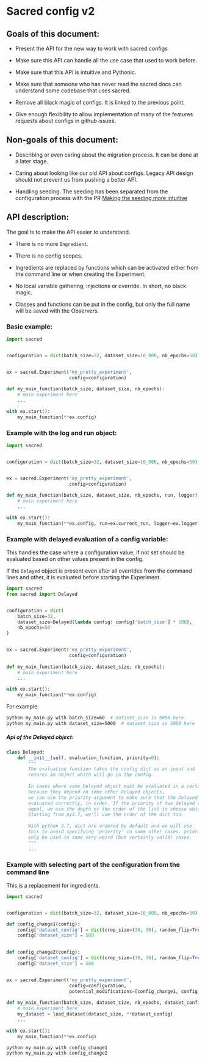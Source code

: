 # Sacred config v2

## Goals of this document:

* Present the API for the new way to work with sacred configs

* Make sure this API can handle all the use case that used to work before.

* Make sure that this API is intuitive and Pythonic.

* Make sure that someone who has never read the sacred docs can understand some codebase that uses sacred.

* Remove all black magic of configs. It is linked to the previous point.

* Give enough flexibility to allow implementation of many of the features requests about configs in github issues.

## Non-goals of this document:

* Describing or even caring about the migration process. It can be done at a later stage.

* Caring about looking like our old API about configs. Legacy API design should not prevent us from pushing a better API.

* Handling seeding. The seeding has been separated from the configuration process with the PR [Making the seeding more intuitive](https://github.com/IDSIA/sacred/pull/615)


## API description:

The goal is to make the API easier to understand.

* There is no more `Ingredient`. 

* There is no config scopes.

* Ingredients are replaced by functions which can be activated either from the command line or when creating the Experiment.

* No local variable gathering, injections or override. In short, no black magic.

* Classes and functions can be put in the config, but only the full name will be saved with the Observers.


### Basic example:


```python
import sacred


configuration = dict(batch_size=32, dataset_size=10_000, nb_epochs=50)


ex = sacred.Experiment('my_pretty_experiment',
                       config=configuration)
                       
def my_main_function(batch_size, dataset_size, nb_epochs):
    # main experiment here
    ...

with ex.start():
    my_main_function(**ex.config)
```


### Example with the log and run object:

```python
import sacred


configuration = dict(batch_size=32, dataset_size=10_000, nb_epochs=50)


ex = sacred.Experiment('my_pretty_experiment',
                       config=configuration)
                       
def my_main_function(batch_size, dataset_size, nb_epochs, run, logger):
    # main experiment here
    ...

with ex.start():
    my_main_function(**ex.config, run=ex.current_run, logger=ex.logger)
```


### Example with delayed evaluation of a config variable:


This handles the case where a configuration value, if not set should be evaluated based on other values present in the config.

If the `Delayed` object is present even after all overrides from the command lines and other, it is evaluated before starting the Experiment.

```python
import sacred
from sacred import Delayed


configuration = dict(
    batch_size=32, 
    dataset_size=Delayed(lambda config: config['batch_size'] * 100), 
    nb_epochs=50
)


ex = sacred.Experiment('my_pretty_experiment',
                       config=configuration)
                       
def my_main_function(batch_size, dataset_size, nb_epochs):
    # main experiment here
    ...

with ex.start():
    my_main_function(**ex.config)
```

For example:

```bash
python my_main.py with batch_size=60  # dataset_size is 6000 here
python my_main.py with dataset_size=5000  # dataset_size is 5000 here
```


##### Api of the Delayed object:

```python
class Delayed:
    def __init__(self, evaluation_function, priority=0):
        """
        The evaluation function takes the config dict as an input and 
        returns an object which will go in the config.
        
        In cases where some Delayed object must be evaluated in a certain order, 
        because they depend on some other Delayed objects,
        we can use the priority argument to make sure that the Delayed objects are
        evaluated correctly, in order. If the priority of two delayed objects are 
        equal, we use the depth or the order of the list to choose which goes first.
        Starting from py3.7, we'll use the order of the dict too.
        
        With python 3.7, dict are ordered by default and we will use
        this to avoid specifying 'priority' in some other cases. priority will
        only be used in some very weird (but certainly valid) cases.
        """
        ...

```

### Example with selecting part of the configuration from the command line

This is a replacement for ingredients.


```python
import sacred


configuration = dict(batch_size=32, dataset_size=10_000, nb_epochs=50)

def config_change1(config):
    config['dataset_config'] = dict(crop_size=(30, 30), random_flip=True)
    config['dataset_size'] = 500
    

def config_change2(config):
    config['dataset_config'] = dict(crop_size=(30, 30), random_flip=True)
    config['dataset_size'] = 500


ex = sacred.Experiment('my_pretty_experiment',
                       config=configuration,
                       potential_modifications=[config_change1, config_change2])
                       
def my_main_function(batch_size, dataset_size, nb_epochs, dataset_config):
    # main experiment here
    my_dataset = load_dataset(dataset_size, **dataset_config)
    ...

with ex.start():
    my_main_function(**ex.config)
```

```bash
python my_main.py with config_change1
python my_main.py with config_change2
```
